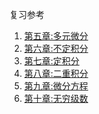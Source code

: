 复习参考

<ol>
<li> <a href="./slides/5-多元微分.slides.html">第五章:多元微分</a></li>
<li> <a href="./slides/6-不定积分.slides.html">第六章:不定积分</a></li>
<li> <a href="./slides/7-定积分.slides.html">第七章:定积分</a></li>
<li> <a href="./slides/8-二重积分.slides.html">第八章:二重积分</a></li>
<li> <a href="./slides/9-微分方程.slides.html">第九章:微分方程</a></li>
<li> <a href="./slides/10-无穷级数.slides.html">第十章:无穷级数</a></li>
</ol>